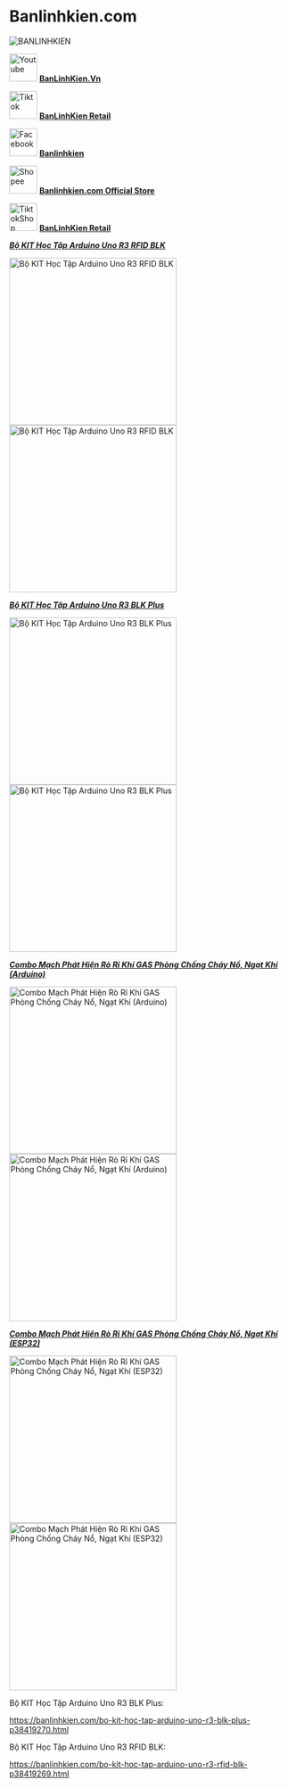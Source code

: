# Banlinhkien.com
![BANLINHKIEN](https://pos.nvncdn.com/f2fe44-24897/store/20180126_gVLn1I1Irv2dz2XjhYDIshMM.png)

<img src="https://encrypted-tbn0.gstatic.com/images?q=tbn:ANd9GcTuMYP8t3RGESq5KDLPLjtqvTmeG_ZQzaz56Q&s" alt="Youtube" width="50" />   [**BanLinhKien.Vn**](https://www.youtube.com/@BanLinhKienVn)

<img src="https://encrypted-tbn0.gstatic.com/images?q=tbn:ANd9GcTvQHkkzWJBXyAHKcdVe2KQ3kYJvneBO-zUag&s" alt="Tiktok" width="50" />   [**BanLinhKien Retail**](https://www.tiktok.com/@banlinhkienretail?lang=vi-VN)

<img src="https://encrypted-tbn0.gstatic.com/images?q=tbn:ANd9GcRdgS0IxquKvMSPtIH1lRTPotJWkOBLT_KQ5g&s" alt="Facebook" width="50" />   [**Banlinhkien**](https://www.facebook.com/banlinhkienMH)

<img src="https://quyhyvong.com/wp-content/uploads/2021/11/Logo-Shopee.png" alt="Shopee" width="50" />   [**Banlinhkien.com Official Store**](https://shopee.vn/banlinhkien_mh)

<img src="https://freepnglogo.com/images/all_img/1714299055tiktok-shop-logo-png.png" alt="TiktokShop" width="50" />   [**BanLinhKien Retail**](https://www.tiktok.com/@banlinhkienretail?_t=8qfDAd26YlD&_r=1)

[***Bộ KIT Học Tập Arduino Uno R3 RFID BLK***](https://banlinhkien.com/bo-kit-hoc-tap-arduino-uno-r3-rfid-blk-p38419269.html)

<img src="https://pos.nvncdn.com/f2fe44-24897/ps/20230809_17PCMBLIyi.jpeg" alt="Bộ KIT Học Tập Arduino Uno R3 RFID BLK" width="300" />   <img src="https://pos.nvncdn.com/f2fe44-24897/ps/20230812_uYm8JxNdLJ.jpeg" alt="Bộ KIT Học Tập Arduino Uno R3 RFID BLK" width="300" />   

[***Bộ KIT Học Tập Arduino Uno R3 BLK Plus***](https://banlinhkien.com/bo-kit-hoc-tap-arduino-uno-r3-blk-plus-p38419270.html)

<img src="https://pos.nvncdn.com/f2fe44-24897/ps/20230821_o5LKOchlIF.jpeg" alt="Bộ KIT Học Tập Arduino Uno R3 BLK Plus" width="300" />   <img src="https://pos.nvncdn.com/f2fe44-24897/ps/20230818_gWTNTGRu66.jpeg" alt="Bộ KIT Học Tập Arduino Uno R3 BLK Plus" width="300" />   

[***Combo Mạch Phát Hiện Rò Rỉ Khí GAS Phòng Chống Cháy Nổ, Ngạt Khí (Arduino)***](https://banlinhkien.com/combo-mach-phat-hien-ro-ri-khi-gas-phong-chong-chay-no-ngat-khi-arduino-p38420049.html)

<img src="https://pos.nvncdn.com/f2fe44-24897/ps/20240329_ws5QvOexTO.jpeg" alt="Combo Mạch Phát Hiện Rò Rỉ Khí GAS Phòng Chống Cháy Nổ, Ngạt Khí (Arduino)" width="300" />   <img src="https://pos.nvncdn.com/f2fe44-24897/ps/20240331_WYb6CFqFlI.jpeg" alt="Combo Mạch Phát Hiện Rò Rỉ Khí GAS Phòng Chống Cháy Nổ, Ngạt Khí (Arduino)" width="300" />

[***Combo Mạch Phát Hiện Rò Rỉ Khí GAS Phòng Chống Cháy Nổ, Ngạt Khí (ESP32)***](https://banlinhkien.com/combo-mach-phat-hien-ro-ri-khi-gas-phong-chong-chay-no-ngat-khi-esp32-p38420050.html)

<img src="https://pos.nvncdn.com/f2fe44-24897/ps/20240329_OzboUELGyt.jpeg" alt="Combo Mạch Phát Hiện Rò Rỉ Khí GAS Phòng Chống Cháy Nổ, Ngạt Khí (ESP32)" width="300" />   <img src="https://pos.nvncdn.com/f2fe44-24897/ps/20240329_RUxz1OJYHT.jpeg" alt="Combo Mạch Phát Hiện Rò Rỉ Khí GAS Phòng Chống Cháy Nổ, Ngạt Khí (ESP32)" width="300" />  

Bộ KIT Học Tập Arduino Uno R3 BLK Plus: 

https://banlinhkien.com/bo-kit-hoc-tap-arduino-uno-r3-blk-plus-p38419270.html

Bộ KIT Học Tập Arduino Uno R3 RFID BLK: 

https://banlinhkien.com/bo-kit-hoc-tap-arduino-uno-r3-rfid-blk-p38419269.html
